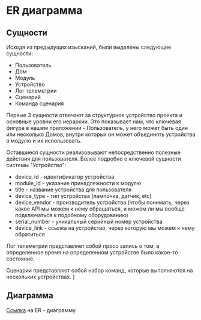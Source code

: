 # ER диаграмма

## Сущности
Исходя из предыдущих изысканий, были выделены следующие сущности:
- Пользователь
- Дом
- Модуль
- Устройство
- Лог телеметрии
- Сценарий
- Команда сценария

Первые 3 сущности отвечают за структурное устройство проекта и основные уровни его иерархии. Это показывает нам, что ключевая фигура в нашем приложении - Пользователь, у него может быть один или несколько Домов, внутри которых он может объединять устройства в модулю и их использовать.

Оставшиеся сущности реализовывают непосредственно полезные действия для пользователя.
Более подробно о ключевой сущности системы "Устройство":
- device_id - идентификатор устройства
- module_id - указание принадлежности к модулю 
- title - название устройства для пользователя
- device_type - тип устройства (лампочка, датчик, etc)
- device_vendor - производитель устройства (чтобы понимать, через какое API мы можем к нему обращаться, и можем ли мы вообще подключаться к подобному оборудованию)
- serial_number - уникальный серийный номер устройства
- device_link - ссылка на устройство, через которую мы можем к нему обратиться

Лог телеметрии представляет собой просо запись о том, в определенное время на определенном устройстве было какое-то состояние.

Сценарии представляют собой набор команд, которые выполняются на нескольких устройствах.
}

## Диаграмма
[Ссылка](diagrams/1_3_er.puml) на ER - диаграмму.


